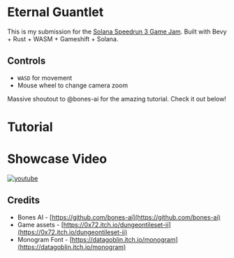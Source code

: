# Eternal Guantlet
This is my submission for the [Solana Speedrun 3 Game Jam](https://solanaspeedrun.com/).
Built with Bevy + Rust + WASM + Gameshift + Solana.

## Controls
- `WASD` for movement
- Mouse wheel to change camera zoom


Massive shoutout to @bones-ai for the amazing tutorial. Check it out below!

# Tutorial
# Showcase Video
[![youtube](https://img.youtube.com/vi/p8d8TKo59LU/0.jpg)](https://www.youtube.com/watch?v=p8d8TKo59LU)

## Credits
- Bones AI - [https://github.com/bones-ai](https://github.com/bones-ai)
- Game assets - [https://0x72.itch.io/dungeontileset-ii](https://0x72.itch.io/dungeontileset-ii)
- Monogram Font - [https://datagoblin.itch.io/monogram](https://datagoblin.itch.io/monogram)

